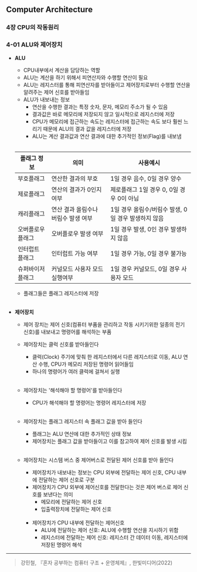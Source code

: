 ## Computer Architecture

### 4장 CPU의 작동원리   

### 4-01 ALU와 제어장치   
- **ALU**
  - CPU내부에서 계산을 담당하는 역할
  - ALU는 계산을 하기 위해서 피연산자와 수행할 연산이 필요
  - ALU는 레지스터를 통해 피연산자를 받아들이고 제어장치로부터 수행할 연산을 알려주는 제어 신호를 받아들임
  - ALU가 내보내는 정보
    - 연산을 수행한 결과는 특정 숫자, 문자, 메모리 주소가 될 수 있음
    - 결과값은 바로 메모리에 저장되지 않고 일시적으로 레지스터에 저장
    - CPU가 메모리에 접근하는 속도는 레지스터에 접근하는 속도 보다 훨씬 느리기 때문에 ALU의 결과 값을 레지스터에 저장
    - ALU는 계산 결과값과 연산 결과에 대한 추가적인 정보(Flag)를 내보냄
    <br>  
    <center>   
  |플래그 정보| 의미 | 사용예시|
  |----|----|-----|
  |부호플래그| 연산한 결과의 부호| 1일 경우 음수, 0일 경우 양수|
  |제로플래그| 연산의 결과가 0인지 여부 |제로플래그 1일 경우 0, 0일 경우 0이 아님|
  |캐리플래그| 연산 결과 올림수나 버림수 발생 여부 |1일 경우 올림수/버림수 발생, 0일 경우 발생하지 않음 |
  |오버플로우 플래그|오버플로우 발생 여부 |1일 경우 발생, 0인 경우 발생하지 않음|
  |인터럽트 플래그|인터럽트 가능 여부| 1일 경우 가능, 0일 경우 불가능 |
  |슈퍼바이저 플래그|커널모드 사용자 모드 실행여부 |1일 경우 커널모드, 0일 경우 사용자 모드|
  </center>
  
  - 플래그들은 플래그 레지스터에 저장 
  <br>
- **제어장치**
  - 제어 장치는 제어 신호(컴퓨터 부품을 관리하고 작동 시키기위한 일종의 전기 신호)를 내보내고 명령어를 해석하는 부품

  - 제어장치는 클럭 신호를 받아들인다 
    - 클럭(Clock) 주기에 맞춰 한 레지스터에서 다른 레지스터로 이동, ALU 연산 수행, CPU가 메모리 저장된 명령어 읽어들임
    - 하나의 명령어가 여러 클럭에 걸쳐서 실행
    <br>  
  - 제어장치는 '해석해야 할 명령어'를 받아들인다
    - CPU가 해석해야 할 명령어는 명령어 레지스터에 저장
    <br>  
  - 제어장치는 플래그 레지스터 속 플래그 값을 받아 들인다
    - 플래그는 ALU 연산에 대한 추가적인 상태 정보
    - 제어장치는 플래그 값을 받아들이고 이를 참고하여 제어 신호를 발생 시킴    
    <br>
    
  - 제어장치는 시스템 버스 중 제어버스로 전달된 제어 신호를 받아 들인다
    - 제어장치가 내보내는 정보는 CPU 외부에 전달하는 제어 신호, CPU 내부에 전달하는 제어 신호로 구분
    - 제어장치가 CPU 외부에 제어신호를 전달한다는 것은 제어 버스로 제어 신호를 보낸다는 의미
      - 메모리에 전달하는 제어 신호
      - 입출력장치에 전달하는 제어 신호
      <br>
    - 제어장치가 CPU 내부에 전달하는 제어신호
      - ALU에 전달하는 제어 신호: ALU에 수행할 연산을 지시하기 위함
      - 레지스터에 전달하는 제어 신호: 레지스터 간 데이터 이동, 레지스터에 저장된 명령어 해석
    
***
> 강민철, 『혼자 공부하는 컴퓨터 구조 + 운영체제』, 한빛미디어(2022)  
  
